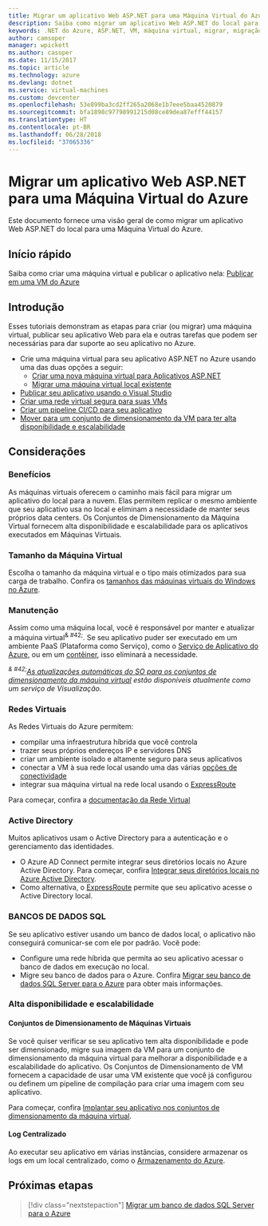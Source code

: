 ```yaml
---
title: Migrar um aplicativo Web ASP.NET para uma Máquina Virtual do Azure
description: Saiba como migrar um aplicativo Web ASP.NET do local para uma Máquina Virtual do Azure.
keywords: .NET do Azure, ASP.NET, VM, máquina virtual, migrar, migração
author: camsoper
manager: wpickett
ms.author: casoper
ms.date: 11/15/2017
ms.topic: article
ms.technology: azure
ms.devlang: dotnet
ms.service: virtual-machines
ms.custom: devcenter
ms.openlocfilehash: 53e899ba3cd2ff265a2068e1b7eee5baa4520879
ms.sourcegitcommit: bfa1898c97798991215d08ce89dea87efff44157
ms.translationtype: HT
ms.contentlocale: pt-BR
ms.lasthandoff: 06/28/2018
ms.locfileid: "37065336"
---
```

# <a name="migrate-an-aspnet-web-application-to-an-azure-virtual-machine"></a>Migrar um aplicativo Web ASP.NET para uma Máquina Virtual do Azure

Este documento fornece uma visão geral de como migrar um aplicativo Web ASP.NET do local para uma Máquina Virtual do Azure.

## <a name="quickstart"></a>Início rápido

Saiba como criar uma máquina virtual e publicar o aplicativo nela: [Publicar em uma VM do Azure](https://tutorials.visualstudio.com/aspnet-vm/intro)

## <a name="get-started"></a>Introdução

Esses tutoriais demonstram as etapas para criar (ou migrar) uma máquina virtual, publicar seu aplicativo Web para ela e outras tarefas que podem ser necessárias para dar suporte ao seu aplicativo no Azure.

- Crie uma máquina virtual para seu aplicativo ASP.NET no Azure usando uma das duas opções a seguir:
    - [Criar uma nova máquina virtual para Aplicativos ASP.NET](https://go.microsoft.com/fwlink/?linkid=863237)
    - [Migrar uma máquina virtual local existente](https://docs.microsoft.com/azure/site-recovery/tutorial-migrate-on-premises-to-azure)
- [Publicar seu aplicativo usando o Visual Studio](https://go.microsoft.com/fwlink/?linkid=863240)
- [Criar uma rede virtual segura para suas VMs](https://docs.microsoft.com/azure/virtual-network/virtual-network-get-started-vnet-subnet)
- [Criar um pipeline CI/CD para seu aplicativo](https://docs.microsoft.com/vsts/build-release/apps/cd/deploy-webdeploy-iis-deploygroups)
- [Mover para um conjunto de dimensionamento da VM para ter alta disponibilidade e escalabilidade](https://docs.microsoft.com/azure/virtual-machine-scale-sets/virtual-machine-scale-sets-deploy-app)

## <a name="considerations"></a>Considerações

### <a name="benefits"></a>Benefícios

As máquinas virtuais oferecem o caminho mais fácil para migrar um aplicativo do local para a nuvem.  Elas permitem replicar o mesmo ambiente que seu aplicativo usa no local e eliminam a necessidade de manter seus próprios data centers.  Os Conjuntos de Dimensionamento da Máquina Virtual fornecem alta disponibilidade e escalabilidade para os aplicativos executados em Máquinas Virtuais.

### <a name="virtual-machine-size"></a>Tamanho da Máquina Virtual

Escolha o tamanho da máquina virtual e o tipo mais otimizados para sua carga de trabalho.  Confira os [tamanhos das máquinas virtuais do Windows no Azure](https://docs.microsoft.com/azure/virtual-machines/windows/sizes).

### <a name="maintenance"></a>Manutenção 

Assim como uma máquina local, você é responsável por manter e atualizar a máquina virtual<sup>& #42;</sup>.  Se seu aplicativo puder ser executado em um ambiente PaaS (Plataforma como Serviço), como o [Serviço de Aplicativo do Azure](https://docs.microsoft.com/azure/app-service/), ou em um [contêiner](https://docs.microsoft.com/azure/app-service/containers/), isso eliminará a necessidade.

*<sup>& #42;</sup>[As atualizações automáticas do SO para os conjuntos de dimensionamento da máquina virtual](https://docs.microsoft.com/azure/virtual-machine-scale-sets/virtual-machine-scale-sets-automatic-upgrade) estão disponíveis atualmente como um serviço de Visualização.*

### <a name="virtual-networks"></a>Redes Virtuais

As Redes Virtuais do Azure permitem:
- compilar uma infraestrutura híbrida que você controla
- trazer seus próprios endereços IP e servidores DNS
- criar um ambiente isolado e altamente seguro para seus aplicativos
- conectar a VM à sua rede local usando uma das várias [opções de conectividade](https://docs.microsoft.com/azure/vpn-gateway/vpn-gateway-about-vpngateways#s2smulti)
- integrar sua máquina virtual na rede local usando o [ExpressRoute](https://azure.microsoft.com/services/expressroute/)

Para começar, confira a [documentação da Rede Virtual](https://docs.microsoft.com/azure/virtual-network/)

### <a name="active-directory"></a>Active Directory
Muitos aplicativos usam o Active Directory para a autenticação e o gerenciamento das identidades.  
- O Azure AD Connect permite integrar seus diretórios locais no Azure Active Directory.  Para começar, confira [Integrar seus diretórios locais no Azure Active Directory](https://docs.microsoft.com/azure/active-directory/connect/active-directory-aadconnect).  
- Como alternativa, o [ExpressRoute](https://azure.microsoft.com/services/expressroute/) permite que seu aplicativo acesse o Active Directory local.

### <a name="sql-databases"></a>BANCOS DE DADOS SQL

Se seu aplicativo estiver usando um banco de dados local, o aplicativo não conseguirá comunicar-se com ele por padrão. Você pode:
- Configure uma rede híbrida que permita ao seu aplicativo acessar o banco de dados em execução no local.  
- Migre seu banco de dados para o Azure.  Confira [Migrar seu banco de dados SQL Server para o Azure](dotnet-howto-migrate-sql.md) para obter mais informações.

### <a name="high-availability-and-scalability"></a>Alta disponibilidade e escalabilidade

#### <a name="virtual-machine-scale-sets"></a>Conjuntos de Dimensionamento de Máquinas Virtuais
Se você quiser verificar se seu aplicativo tem alta disponibilidade e pode ser dimensionado, migre sua imagem da VM para um conjunto de dimensionamento da máquina virtual para melhorar a disponibilidade e a escalabilidade do aplicativo.  Os Conjuntos de Dimensionamento de VM fornecem a capacidade de usar uma VM existente que você já configurou ou definem um pipeline de compilação para criar uma imagem com seu aplicativo.  

Para começar, confira [Implantar seu aplicativo nos conjuntos de dimensionamento da máquina virtual](https://docs.microsoft.com/azure/virtual-machine-scale-sets/virtual-machine-scale-sets-deploy-app).

#### <a name="centralized-logging"></a>Log Centralizado
Ao executar seu aplicativo em várias instâncias, considere armazenar os logs em um local centralizado, como o [Armazenamento do Azure](https://docs.microsoft.com/azure/storage/).

## <a name="next-steps"></a>Próximas etapas

> [!div class="nextstepaction"]
> [Migrar um banco de dados SQL Server para o Azure](dotnet-howto-migrate-sql.md)